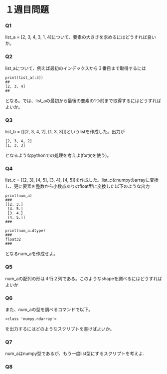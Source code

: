 # １週目問題
###   Q1
list_a = [2, 3, 4, 3, 1, 4]について、要素の大きさを求めるにはどうすれば良いか。

### Q2
list_aについて、例えば最初のインデックスから３番目まで取得するには
```
print(list_a[:3])
##
[2, 3, 4]
##
```
となる。では、list_aの最初から最後の要素の1つ前まで取得するにはどうすればよいか。

### Q3
list_b = [[[2, 3, 4, 2], [1, 3, 3]]]というlistを作成した。出力が
```
[2, 3, 4, 2]
[1, 3, 3]
```
となるようなpythonでの処理を考えよ(for文を使う)。



### Q4
list_c = [[2, 3], [4, 5], [3, 4], [4, 5]]を作成した。list_cをnumpyのarrayに変換し、更に要素を整数から小数点ありのfloat型に変換した以下のような出力
```
print(num_a)
###
[[2. 3.]
 [4. 5.]
 [3. 4.]
 [4. 5.]]
###

print(num_a.dtype)
###
float32
###
```
となるnum_aを作成せよ。


### Q5
num_aの配列の形は４行２列である。このようなshapeを調べるにはどうすればよいか



### Q6
また、num_aの型を調べるコマンドで以下。
```
<class 'numpy.ndarray'>
```
を出力するにはどのようなスクリプトを書けばよいか。



### Q7
num_aはnumpy型であるが、もう一度list型にするスクリプトを考えよ.


### Q8



